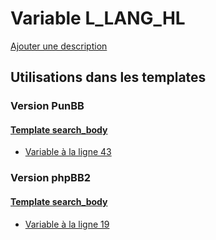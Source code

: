# Variable L_LANG_HL
[Ajouter une description](https://fa-tvars.appspot.com/var/L_LANG_HL)

## Utilisations dans les templates

### Version PunBB

#### [Template search_body](punbb/search_body.md#readme)
* [Variable &agrave; la ligne 43](../punbb/search_body.tpl#L43)

### Version phpBB2

#### [Template search_body](subsilver/search_body.md#readme)
* [Variable &agrave; la ligne 19](../subsilver/search_body.tpl#L19)